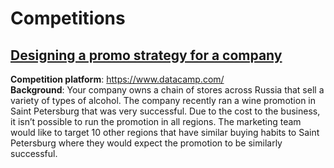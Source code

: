 # Competitions

## [Designing a promo strategy for a company](https://github.com/SergeiDm/Competitions/tree/main/Promo%20strategy)
**Competition platform**:
  https://www.datacamp.com/  
**Background**:
  Your company owns a chain of stores across Russia that sell a variety of types of alcohol. The company recently ran a wine promotion in Saint Petersburg that was very successful. Due to the cost to the business, it isn’t possible to run the promotion in all regions. The marketing team would like to target 10 other regions that have similar buying habits to Saint Petersburg where they would expect the promotion to be similarly successful.

